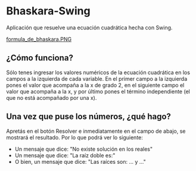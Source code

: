 # Bhaskara-Swing

Aplicación que resuelve una ecuación cuadrática hecha con Swing.

[formula_de_bhaskara.PNG](formula_de_bhaskara.PNG)

## ¿Cómo funciona?

Sólo tenes ingresar los valores numéricos de la ecuación cuadrática en los campos a la izquierda de cada variable.
En el primer campo a la izquierda pones el valor que acompaña a la x de grado 2, en el siguiente campo el valor que acompaña a la x, y por último pones el término independiente (el que no está acompañado por una x).

## Una vez que puse los números, ¿qué hago?

Apretás en el botón Resolver e inmediatamente en el campo de abajo, se mostrará el resultado. Por lo que podrá ver lo siguiente:

  - Un mensaje que dice: "No existe solución en los reales"
  - Un mensaje que dice: "La raíz doble es:"
  - O bien, un mensaje que dice: "Las raíces son: ... y ..."
